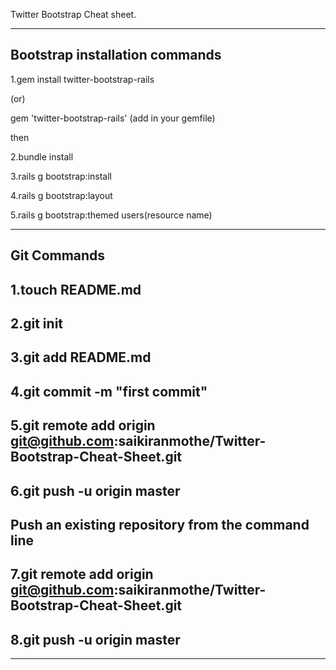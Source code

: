 Twitter Bootstrap Cheat sheet.
______________________________
Bootstrap installation commands
---------------------------------
1.gem install twitter-bootstrap-rails

(or)

gem 'twitter-bootstrap-rails' (add in your gemfile)

then 

2.bundle install

3.rails g bootstrap:install

4.rails g bootstrap:layout

5.rails g bootstrap:themed users(resource name) 


---------------------

Git Commands
------------------------


1.touch README.md
-----------------------------------

2.git init
-----------------------------------


3.git add README.md
-----------------------------------


4.git commit -m "first commit"
-----------------------------------


5.git remote add origin git@github.com:saikiranmothe/Twitter-Bootstrap-Cheat-Sheet.git
-----------------------------------


6.git push -u origin master
-----------------------------------



Push an existing repository from the command line
-----------------------------------


7.git remote add origin git@github.com:saikiranmothe/Twitter-Bootstrap-Cheat-Sheet.git
-----------------------------------


8.git push -u origin master
-----------------------------------


-----------------------------------------


